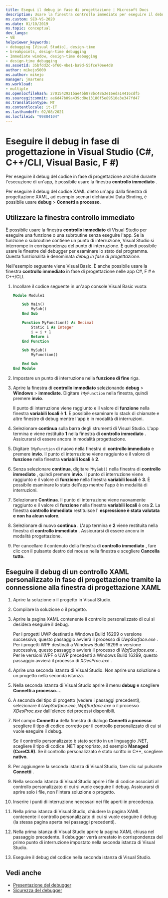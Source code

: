 ```yaml
---
title: Esegui il debug in fase di progettazione | Microsoft Docs
description: Usare la finestra controllo immediato per eseguire il debug del codice in fase di progettazione, senza eseguire l'app. È possibile eseguire una funzione ed esaminare lo stato quando viene raggiunto un punto di interruzione.
ms.custom: SEO-VS-2020
ms.date: 01/10/2019
ms.topic: conceptual
dev_langs:
- VB
helpviewer_keywords:
- debugging [Visual Studio], design-time
- breakpoints, design-time debugging
- Immediate window, design-time debugging
- design-time debugging
ms.assetid: 35bfdd2c-6f60-4be1-ba9d-55fce70ee4d8
author: mikejo5000
ms.author: mikejo
manager: jmartens
ms.workload:
- multiple
ms.openlocfilehash: 2701542921bae4bb878bc48a3e16eda14416cdf5
ms.sourcegitcommit: ae6d47b09a439cd0e13180f5e89510e3e347fd47
ms.translationtype: MT
ms.contentlocale: it-IT
ms.lasthandoff: 02/08/2021
ms.locfileid: "99884104"
---
```

# <a name="debug-at-design-time-in-visual-studio-c-ccli-visual-basic-f"></a>Eseguire il debug in fase di progettazione in Visual Studio (C#, C++/CLI, Visual Basic, F #)

Per eseguire il debug del codice in fase di progettazione anziché durante l'esecuzione di un'app, è possibile usare la finestra **controllo immediato** .

Per eseguire il debug del codice XAML dietro un'app dalla finestra di progettazione XAML, ad esempio scenari dichiarativi Data Binding, è possibile usare **debug**  >  **Connetti a processo**.

## <a name="use-the-immediate-window"></a>Utilizzare la finestra controllo immediato

È possibile usare la finestra **controllo immediato** di Visual Studio per eseguire una funzione o una subroutine senza eseguire l'app. Se la funzione o subroutine contiene un punto di interruzione, Visual Studio si interrompe in corrispondenza del punto di interruzione. È quindi possibile usare le finestre del debugger per esaminare lo stato del programma. Questa funzionalità è denominata *debug in fase di progettazione*.

Nell'esempio seguente viene Visual Basic. È anche possibile usare la finestra **controllo immediato** in fase di progettazione nelle app C#, F # e C++/CLI.

1. Incollare il codice seguente in un'app console Visual Basic vuota:

   ```vb
   Module Module1

       Sub Main()
           MySub()
       End Sub

       Function MyFunction() As Decimal
           Static i As Integer
           i = i + 1
           Return i
       End Function

       Sub MySub()
           MyFunction()

       End Sub
   End Module
   ```

1. Impostare un punto di interruzione nella **funzione di fine** riga.

1. Aprire la finestra di **controllo immediato** selezionando **debug**  >  **Windows**  >  **immediate**. Digitare `?MyFunction` nella finestra, quindi premere **invio**.

   Il punto di interruzione viene raggiunto e il valore di **funzione** nella finestra **variabili locali** è **1**. È possibile esaminare lo stack di chiamate e altre finestre di debug mentre l'app è in modalità di interruzioni.

1. Selezionare **continua** sulla barra degli strumenti di Visual Studio. L'app termina e viene restituito **1** nella finestra di **controllo immediato** . Assicurarsi di essere ancora in modalità progettazione.

1. Digitare `?MyFunction` di nuovo nella finestra di **controllo immediato** e premere **invio**. Il punto di interruzione viene raggiunto e il valore di **funzione** nella finestra **variabili locali** è **2**.

1. Senza selezionare **continua**, digitare `?MySub()` nella finestra di **controllo immediato** , quindi premere **invio**. Il punto di interruzione viene raggiunto e il valore di **funzione** nella finestra **variabili locali** è **3**. È possibile esaminare lo stato dell'app mentre l'app è in modalità di interruzioni.

1. Selezionare **Continua**. Il punto di interruzione viene nuovamente raggiunto e il valore di **funzione** nella finestra **variabili locali** è ora **2**. La finestra **controllo immediato** restituisce l' **espressione è stata valutata e non ha alcun valore**.

1. Selezionare di nuovo **continua** . L'app termina e **2** viene restituita nella finestra di **controllo immediato** . Assicurarsi di essere ancora in modalità progettazione.

1. Per cancellare il contenuto della finestra di **controllo immediato** , fare clic con il pulsante destro del mouse nella finestra e scegliere **Cancella tutto**.

## <a name="debug-a-custom-xaml-control-at-design-time-by-attaching-to-xaml-designer"></a>Eseguire il debug di un controllo XAML personalizzato in fase di progettazione tramite la connessione alla finestra di progettazione XAML

1. Aprire la soluzione o il progetto in Visual Studio.

1. Compilare la soluzione o il progetto.

1. Aprire la pagina XAML contenente il controllo personalizzato di cui si desidera eseguire il debug.

   Per i progetti UWP destinati a Windows Build 16299 o versione successiva, questo passaggio avvierà il processo di *UwpSurface.exe* . Per i progetti WPF destinati a Windows Build 16299 o versione successiva, questo passaggio avvierà il processo di *WpfSurface.exe* . Per le versioni WPF o UWP precedenti a Windows Build 16299, questo passaggio avvierà il processo di *XDesProc.exe* . 

1. Aprire una seconda istanza di Visual Studio. Non aprire una soluzione o un progetto nella seconda istanza.

1. Nella seconda istanza di Visual Studio aprire il menu **debug** e scegliere **Connetti a processo...**.

1. A seconda del tipo di progetto (vedere i passaggi precedenti), selezionare il *UwpSurface.exe*, *WpfSurface.exe* o il processo *XDesProc.exe* dall'elenco dei processi disponibili.

1. Nel campo **Connetti a** della finestra di dialogo **Connetti a processo** scegliere il tipo di codice corretto per il controllo personalizzato di cui si vuole eseguire il debug.

   Se il controllo personalizzato è stato scritto in un linguaggio .NET, scegliere il tipo di codice .NET appropriato, ad esempio **Managed (CoreCLR)**. Se il controllo personalizzato è stato scritto in C++, scegliere **nativo**.

1. Per aggiungere la seconda istanza di Visual Studio, fare clic sul pulsante **Connetti** .

1. Nella seconda istanza di Visual Studio aprire i file di codice associati al controllo personalizzato di cui si vuole eseguire il debug. Assicurarsi di aprire solo i file, non l'intera soluzione o progetto.

1. Inserire i punti di interruzione necessari nei file aperti in precedenza.

1. Nella prima istanza di Visual Studio, chiudere la pagina XAML contenente il controllo personalizzato di cui si vuole eseguire il debug (la stessa pagina aperta nei passaggi precedenti).

1. Nella prima istanza di Visual Studio aprire la pagina XAML chiusa nel passaggio precedente. Il debugger verrà arrestato in corrispondenza del primo punto di interruzione impostato nella seconda istanza di Visual Studio.

1. Eseguire il debug del codice nella seconda istanza di Visual Studio.

## <a name="see-also"></a>Vedi anche
- [Presentazione del debugger](../debugger/debugger-feature-tour.md)
- [Sicurezza del debugger](../debugger/debugger-security.md)